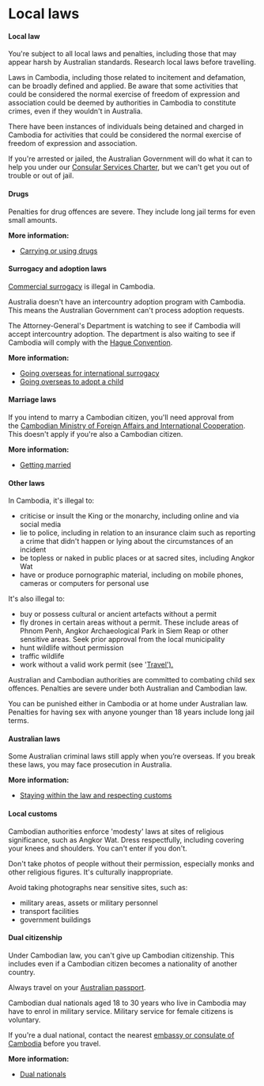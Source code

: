 # Local laws

#### Local law

You're subject to all local laws and penalties, including those that may appear harsh by Australian standards. Research local laws before travelling.

Laws in Cambodia, including those related to incitement and defamation, can be broadly defined and applied. Be aware that some activities that could be considered the normal exercise of freedom of expression and association could be deemed by authorities in Cambodia to constitute crimes, even if they wouldn't in Australia.

There have been instances of individuals being detained and charged in Cambodia for activities that could be considered the normal exercise of freedom of expression and association.

If you're arrested or jailed, the Australian Government will do what it can to help you under our [Consular Services Charter](/consular-services/consular-services-charter "Consular Services Charter"), but we can't get you out of trouble or out of jail.

#### Drugs

Penalties for drug offences are severe. They include long jail terms for even small amounts.

**More information:**

* [Carrying or using drugs](/before-you-go/laws/drugs "Carrying or using drugs")

#### Surrogacy and adoption laws

[Commercial surrogacy](/before-you-go/activities/surrogacy "Going overseas for international surrogacy") is illegal in Cambodia.

Australia doesn't have an intercountry adoption program with Cambodia. This means the Australian Government can't process adoption requests.

The Attorney-General's Department is watching to see if Cambodia will accept intercountry adoption. The department is also waiting to see if Cambodia will comply with the [Hague Convention](https://www.ag.gov.au/FamiliesAndMarriage/Families/InternationalFamilyLaw/Pages/HagueConventionOnTheCivilAspectsOfInternationalChildAbduction.aspx).

**More information:**

* [Going overseas for international surrogacy](/before-you-go/activities/surrogacy "Going overseas for international surrogacy")
* [Going overseas to adopt a child](/before-you-go/activities/adoption "Going overseas to adopt a child")

#### Marriage laws

If you intend to marry a Cambodian citizen, you'll need approval from the [Cambodian Ministry of Foreign Affairs and International Cooperation](https://www.mfaic.gov.kh/). This doesn't apply if you're also a Cambodian citizen.

**More information:**

* [Getting married](/before-you-go/activities/marriage "Getting married overseas")

#### Other laws

In Cambodia, it's illegal to:

* criticise or insult the King or the monarchy, including online and via social media
* lie to police, including in relation to an insurance claim such as reporting a crime that didn't happen or lying about the circumstances of an incident
* be topless or naked in public places or at sacred sites, including Angkor Wat
* have or produce pornographic material, including on mobile phones, cameras or computers for personal use

It's also illegal to:

* buy or possess cultural or ancient artefacts without a permit
* fly drones in certain areas without a permit. These include areas of Phnom Penh, Angkor Archaeological Park in Siem Reap or other sensitive areas. Seek prior approval from the local municipality
* hunt wildlife without permission
* traffic wildlife
* work without a valid work permit (see '[Travel').](#travel)

Australian and Cambodian authorities are committed to combating child sex offences. Penalties are severe under both Australian and Cambodian law.

You can be punished either in Cambodia or at home under Australian law. Penalties for having sex with anyone younger than 18 years include long jail terms.

#### Australian laws

Some Australian criminal laws still apply when you’re overseas. If you break these laws, you may face prosecution in Australia.

**More information:**

* [Staying within the law and respecting customs](/node/159)

#### Local customs

Cambodian authorities enforce 'modesty' laws at sites of religious significance, such as Angkor Wat. Dress respectfully, including covering your knees and shoulders. You can't enter if you don't.

Don't take photos of people without their permission, especially monks and other religious figures. It's culturally inappropriate.

Avoid taking photographs near sensitive sites, such as:

* military areas, assets or military personnel
* transport facilities
* government buildings

#### Dual citizenship

Under Cambodian law, you can't give up Cambodian citizenship. This includes even if a Cambodian citizen becomes a nationality of another country.

Always travel on your [Australian passport](/consular-services/passport-services "Passport services").

Cambodian dual nationals aged 18 to 30 years who live in Cambodia may have to enrol in military service. Military service for female citizens is voluntary.

If you're a dual national, contact the nearest [embassy or consulate of Cambodia](https://protocol.dfat.gov.au/Public/Missions/36) before you travel.

**More information:**

* [Dual nationals](/node/65)